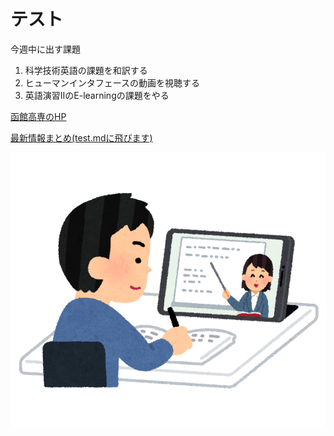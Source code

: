# テスト

今週中に出す課題
1. 科学技術英語の課題を和訳する
1. ヒューマンインタフェースの動画を視聴する
1. 英語演習ⅡのE-learningの課題をやる

[函館高専のHP](https://www.hakodate-ct.ac.jp/)

[最新情報まとめ(test.mdに飛びます)](./test.html) 

![オンライン授業を受けている様子](./picture_online.png  "ポップアップ文字") 
